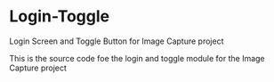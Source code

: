 # Login-Toggle
Login Screen and Toggle Button for Image Capture project

This is the source code foe the login and toggle module for the Image Capture project
